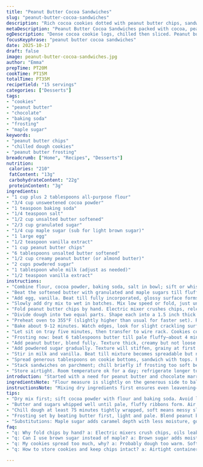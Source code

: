 ```yaml
---
title: "Peanut Butter Cocoa Sandwiches"
slug: "peanut-butter-cocoa-sandwiches"
description: "Rich cocoa cookies dotted with peanut butter chips, sandwiched with creamy peanut butter frosting. Uses baking soda for lift, careful folding for chip integrity. Chilled dough for easy slicing. Bakes fast, cookies soft but firm on cool down. Frosting thick with a subtle hint of vanilla and milk balancing sweetness. Substitutions include almond butter or sunflower butter for allergies, coconut oil for butter. Watch for dough temperature, crumbly or sticky means fridge time. Frosting can be stiffened or loosened with milk tweaks. Sandwich them when cookies are cool but frosting still spreadable. Peanut butter chips avoid meltdown. Best done with patience, watch textures over time. Familiar yet with a twist: swapped light brown sugar for maple sugar, deeper, caramel notes."
metaDescription: "Peanut Butter Cocoa Sandwiches packed with cocoa, peanut butter chips and creamy peanut butter frosting. Chilled dough for sliceable soft cookies in 35 minutes."
ogDescription: "Dense cocoa cookie logs, chilled then sliced. Peanut butter chips hand folded, frosting thick but spreadable. Maple sugar twist, fast bake, cool before sandwiching."
focusKeyphrase: "peanut butter cocoa sandwiches"
date: 2025-10-17
draft: false
image: peanut-butter-cocoa-sandwiches.jpg
author: "Emma"
prepTime: PT20M
cookTime: PT15M
totalTime: PT35M
recipeYield: "15 servings"
categories: ["Desserts"]
tags:
- "cookies"
- "peanut butter"
- "chocolate"
- "baking soda"
- "frosting"
- "maple sugar"
keywords:
- "peanut butter chips"
- "chilled dough cookies"
- "peanut butter frosting"
breadcrumb: ["Home", "Recipes", "Desserts"]
nutrition: 
 calories: "210"
 fatContent: "13g"
 carbohydrateContent: "22g"
 proteinContent: "3g"
ingredients:
- "1 cup plus 2 tablespoons all-purpose flour"
- "3/4 cup unsweetened cocoa powder"
- "1 teaspoon baking soda"
- "1/4 teaspoon salt"
- "1/2 cup unsalted butter softened"
- "2/3 cup granulated sugar"
- "1/4 cup maple sugar (sub for light brown sugar)"
- "1 large egg"
- "1/2 teaspoon vanilla extract"
- "1 cup peanut butter chips"
- "6 tablespoons unsalted butter softened"
- "1/2 cup creamy peanut butter (or almond butter)"
- "2 cups powdered sugar"
- "1 tablespoon whole milk (adjust as needed)"
- "1/2 teaspoon vanilla extract"
instructions:
- "Combine flour, cocoa powder, baking soda, salt in bowl; sift or whisk to ensure no lumps. Critical for even rise and texture. Set aside."
- "Beat the softened butter with granulated and maple sugars till fluffy, about 3 minutes. Don't rush here—air incorporation is key. Scrape sides frequently."
- "Add egg, vanilla. Beat till fully incorporated, glossy surface forms. Important for moisture binding."
- "Slowly add dry mix to wet in batches. Mix low speed or fold, just until no streaks. Overmix tough, dense cookies."
- "Fold peanut butter chips by hand. Electric mixer crushes chips, releasing oils that can alter dough texture drastically."
- "Divide dough into two equal parts. Shape each into a 1.5 inch thick log. Wrap tightly in plastic wrap; fridge for 75 minutes minimum. This firms dough, makes slicing cleaner."
- "Preheat oven to 355°F (slightly higher than usual for faster set). Remove dough, slice into 1/2 inch medallions. Place onto parchment lined sheet, spaced well."
- "Bake about 9-12 minutes. Watch edges, look for slight crackling surface but dough still a bit soft in center. Resist urge to overbake—a firm touch when cool is what you want."
- "Let sit on tray five minutes, then transfer to wire rack. Cookies continue to firm as they cool but remain soft inside. Handling early risks breakage."
- "Frosting now: beat 6 tablespoons butter till pale fluffy—about 4 minutes. This aeration lightens the heavy peanut butter to come."
- "Add peanut butter, blend fully. Texture thick, creamy but not loose."
- "Add powdered sugar gradually. Texture will stiffen, grainy at first. Scrape bowl often."
- "Stir in milk and vanilla. Beat till mixture becomes spreadable but not runny. Adjust milk sparingly; too much and sandwiches flop."
- "Spread generous tablespoons on cookie bottoms, sandwich with tops. Press gently to spread, avoid frosting squeezing out."
- "Stack sandwiches on parchment; chill briefly if frosting too soft before serving."
- "Store airtight. Room temperature ok for a day; refrigerate longer to avoid melting peanut butter chips and frosting softness. Bring back to room temp before eating for best mouthfeel."
introduction: "Started with a need for peanut butter and chocolate marry. The dense dough needs firmness so chips hold up — electric mixing crushes them, a common rookie mistake. Chilling dough is non-negotiable; soft dough means cookie mush and ack, a nightmare slicing. I swapped brown sugar for maple sugar once, gave a darker, caramel vibe without overpowering. Baking temp tweaked to 355°F from 350°F, to catch quick set on edges while inside stays souffle-soft. Frosting texture tricky. Too dry, dust in milk; too wet, add sugar. Patience here is everything. Sandwiching warm cookies? Nope, spread melts and sags; wait till slightly cool, or frosting runs. Store fridge or room temp, but watch frosting consistency. This combo spells balance—bitter cocoa, sweet peanut punch, and luscious creamy filling."
ingredientsNote: "Flour measure is slightly on the generous side to balance all the chips and butter added. Using maple sugar instead of light brown shifts flavor deeper without extra moisture; great for drier climates. You can swap peanut butter with almond or sunflower butter if allergies strike hard—expect slight flavor and texture shifts. Butter is essential for richness but try coconut oil melted if dairy is no-go; results are different, less structure but tasty. Peanut butter chips—never sub with chopped peanut butter cups; melting ruins dough density. Powdered sugar quantity controls frosting firmness, adjust based on ambient humidity or desired texture. Milk should be whole if possible for creaminess, but any milk or plant-based milk with neutral profile works as thinning agent. Vanilla extract ties flavor together—don’t skip or substitute with imitation—it dulls the final profile."
instructionsNote: "Mixing dry ingredients first ensures even leavening—baking soda distributes fully without pockets causing uneven rise or odd flavors. Creaming butter and sugar creates ribbons of air crucial for lift; skip or skim and cookies turn flat. Folding chips gently preserves their shape; broken chips leak peanut oils changing dough consistency and browning behavior. Dough chill makes a huge difference; soft dough will flatten aggressively and bake as a thin mess. Slicing logs into discs gives uniform thickness—think cookies as equal soldiers for even bake. Bake until edges crack but center is a bit soft and jiggly; cookies firm up after cooling. Overbaking risks dry toughness. Frosting—beating butter first aerates and lightens heavy peanut butter. Adding sugar in parts allows control over frosting stiffness. Milk must be added slowly to avoid ruinously thin frosting. Sandwich cookies when cool enough that frosting won’t melt but still soft enough for spread to stick, not tear the cookie. Chilling sandwiches briefly helps set but too cold can mute flavors and harden frosting too much. Store airtight to prevent drying; refrigeration recommended if warm environment but bring to room temp for best texture and flavor before serving."
tips:
- "Dry mix first; sift cocoa powder with flour and baking soda. Avoid lumps or uneven rising. Gives even color and crumb. Watch clumps sneaking in. Folding peanut butter chips carefully keeps texture intact; broken chips leak oils ruining dough structure, and cause greasy spots when baked. Use hands, gentle strokes only, avoid electric mixer at this step."
- "Butter and sugars whipped well until pale, fluffy ribbons form. Air bubbles hold rise. Rushing here means flat cookies; scraping sides during beat keeps mix uniform. Egg and vanilla added mid-beat for moisture binding; glaze forms on surface, indicates ready stage. Careful mixing dry into wet in batches preserves fluff. Overmixing makes dense tough cookies; fold slow then stop."
- "Chill dough at least 75 minutes tightly wrapped, soft means messy slices and chips melting during bake. Logs shape uniform thickness; slice half inch thick discs. Bake at 355°F for quick set edges but still soft centers, sensing slight crackles and jiggle. Overbake leads to crumbly tough textures, so watch closely. Rest on tray before cooling on wire rack for texture to settle."
- "Frosting set by beating butter first, light and pale. Blend peanut butter fully, thick but spreadable. Powdered sugar added gradually controls stiffness; scraping often avoids grainy pockets. Milk and vanilla trick to thin frosting just right—too much milk equals runny mess, too little means crackly dryness. Spread between cooled cookies, sandwich gently to avoid squeeze out, chill briefly if too soft."
- "Substitutions: Maple sugar adds caramel depth with less moisture, good in drier climates. For allergies, almond or sunflower butter switch flavor and texture; coconut oil works for dairy free but expect softer dough and different bake results. Avoid chopped peanut butter cups, melting distorts dough. Milk can be plant-based with neutral flavor, vanilla extract best real, imitation dulls impact. Storage at room temp short term okay; fridge for longer but warm to soften before serving."
faq:
- "q: Why fold chips by hand? a: Electric mixers crush chips, oils leak. Dough texture changes—greasy, softer spots. Chips should hold shape, keep biting contrast. Hand folding means gentle, preserves integrity better. Quick but important step here."
- "q: Can I use brown sugar instead of maple? a: Brown sugar adds moisture, sweetness differs. Maple sugar gives deeper caramel notes without sogginess. If using brown, reduce wet slightly. Flavor changes, texture might shift. Both work but tweak chilling time maybe."
- "q: My cookies spread too much, why? a: Probably dough too warm. Soft dough flattens. Chill longer. Butter too soft or overmixed batter can cause spread. Also check flour measure—slightly more flour stabilizes structure. Oven temp matters—too low means sluggish rise and spread out dough."
- "q: How to store cookies and keep chips intact? a: Airtight container best. Room temp okay up to a day but chips and frosting soften fast. For longer storage, refrigerate to prevent melting. Before eating, bring back to room temp for best texture. Avoid freezing frosting sandwiches, can get crumbly after thaw."

---
```

